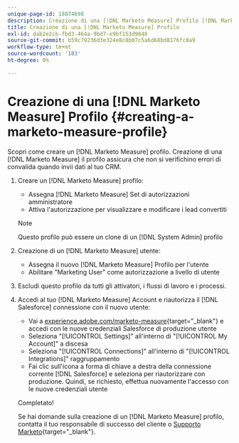```yaml
---
unique-page-id: 18874698
description: Creazione di una [!DNL Marketo Measure] Profilo [!DNL Marketo Measure] - Documentazione del prodotto
title: Creazione di una [!DNL Marketo Measure] Profilo
exl-id: dab2e2cb-fbd3-464a-9bd7-e9bf153d9848
source-git-commit: b59c79236d3e324e8c8b07c5a6d68bd8176fc8a9
workflow-type: tm+mt
source-wordcount: '183'
ht-degree: 0%

---
```


# Creazione di una [!DNL Marketo Measure] Profilo {#creating-a-marketo-measure-profile}

Scopri come creare un [!DNL Marketo Measure] profilo. Creazione di una [!DNL Marketo Measure] il profilo assicura che non si verifichino errori di convalida quando invii dati al tuo CRM.

1. Creare un [!DNL Marketo Measure] profilo:

   * Assegna [!DNL Marketo Measure] Set di autorizzazioni amministratore
   * Attiva l&#39;autorizzazione per visualizzare e modificare i lead convertiti

   >[!NOTE]
   >
   >Questo profilo può essere un clone di un [!DNL System Admin] profilo

1. Creazione di un [!DNL Marketo Measure] utente:

   * Assegna il nuovo [!DNL Marketo Measure] Profilo per l&#39;utente
   * Abilitare &quot;Marketing User&quot; come autorizzazione a livello di utente

1. Escludi questo profilo da tutti gli attivatori, i flussi di lavoro e i processi.
1. Accedi al tuo [!DNL Marketo Measure] Account e riautorizza il [!DNL Salesforce] connessione con il nuovo utente:

   * Vai a [experience.adobe.com/marketo-measure](https://experience.adobe.com/marketo-measure){target="_blank"} e accedi con le nuove credenziali Salesforce di produzione utente
   * Seleziona &quot;[!UICONTROL Settings]&quot; all&#39;interno di &quot;[!UICONTROL My Account]&quot; a discesa
   * Seleziona &quot;[!UICONTROL Connections]&quot; all&#39;interno di &quot;[!UICONTROL Integrations]&quot; raggruppamento
   * Fai clic sull&#39;icona a forma di chiave a destra della connessione corrente [!DNL Salesforce] e seleziona per riautorizzare con produzione. Quindi, se richiesto, effettua nuovamente l&#39;accesso con le nuove credenziali utente

   Completato!

   Se hai domande sulla creazione di un [!DNL Marketo Measure] profilo, contatta il tuo responsabile di successo del cliente o [Supporto Marketo](https://nation.marketo.com/t5/support/ct-p/Support){target="_blank"}.
